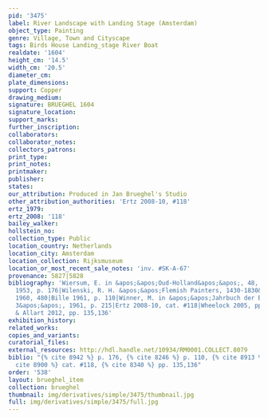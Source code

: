```yaml
---
pid: '3475'
label: River Landscape with Landing Stage (Amsterdam)
object_type: Painting
genre: Village, Town and Cityscape
tags: Birds House Landing_stage River Boat
realdate: '1604'
height_cm: '14.5'
width_cm: '20.5'
diameter_cm: 
plate_dimensions: 
support: Copper
drawing_medium: 
signature: BRUEGHEL 1604
signature_location: 
support_marks: 
further_inscription: 
collaborators: 
collaborator_notes: 
collectors_patrons: 
print_type: 
print_notes: 
printmaker: 
publisher: 
states: 
our_attribution: Produced in Jan Brueghel's Studio
other_attribution_authorities: 'Ertz 2008-10, #118'
ertz_1979: 
ertz_2008: '118'
bailey_walker: 
hollstein_no: 
collection_type: Public
location_country: Netherlands
location_city: Amsterdam
location_collection: Rijksmuseum
location_or_most_recent_sale_notes: 'inv. #SK-A-67'
provenance: 5827|5828
bibliography: 'Wiersum, E. in &apos;&apos;Oud-Holland&apos;&apos;, 48, 1931, p. 211|Thiéry
  1953, p. 176|Wilenski, R. H. &apos;&apos;Flemish Painters, 1430-1830&apos;&apos;,
  1960, 480|Bille 1961, p. 110|Winner, M. in &apos;&apos;Jahrbuch der Berliner Museen
  3&apos;&apos;, 1961, p. 215|Ertz 2008-10, cat. #118|Wheelock 2005, pp.16|Currie
  & Allart 2012, pp. 135,136'
exhibition_history: 
related_works: 
copies_and_variants: 
curatorial_files: 
external_resources: http://hdl.handle.net/10934/RM0001.COLLECT.8079
biblio: "{% cite 8942 %} p. 176, {% cite 8246 %} p. 110, {% cite 8913 %} p. 215, {%
  cite 8900 %} cat. #118, {% cite 8340 %} pp. 135,136"
order: '538'
layout: brueghel_item
collection: brueghel
thumbnail: img/derivatives/simple/3475/thumbnail.jpg
full: img/derivatives/simple/3475/full.jpg
---
```

